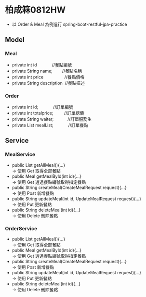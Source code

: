 # 柏成箖0812HW

* 以 Order & Meal 為例進行 spring-boot-restful-jpa-practice

##  Model
### Meal
* private int id &emsp;&emsp;&emsp;&nbsp;//餐點編號
* private String name;&emsp;&emsp;&nbsp;//餐點名稱
* private int price&emsp;&emsp;&emsp;&emsp;&emsp;//餐點價格   
* private String description &nbsp;//餐點描述 

### Order
* private int id; &emsp;&emsp;&emsp;&nbsp;//訂單編號
* private int totalprice; &emsp;&emsp;&nbsp;//訂單總價
* private String waiter;&emsp;&emsp;&emsp;&nbsp;//訂單服務生
* private List<Meal> mealList; &emsp;&emsp;&emsp;&nbsp;//訂單餐點

## Service
### MealService
  * public List<Meal> getAllMeal(){...} </br>
    -> 使用 Get 取得全部餐點
  * public Meal getMealById(int id){...} </br>
    -> 使用 Get 透過餐點編號取得指定餐點
  * public String createMeal(CreateMealRequest request){...} </br>
    -> 使用 Post 新增餐點
  * public String updateMeal(int id, UpdateMealRequest request){...} </br>
    -> 使用 Put 更新餐點
  * public String deleteMeal(int id){...} </br>
    -> 使用 Delete 刪除餐點
    
### OrderService
  * public List<Meal> getAllMeal(){...} </br>
    -> 使用 Get 取得全部餐點
  * public Meal getMealById(int id){...} </br>
    -> 使用 Get 透過餐點編號取得指定餐點
  * public String createMeal(CreateMealRequest request){...} </br>
    -> 使用 Post 新增餐點
  * public String updateMeal(int id, UpdateMealRequest request){...} </br>
    -> 使用 Put 更新餐點
  * public String deleteMeal(int id){...} </br>
    -> 使用 Delete 刪除餐點
    

